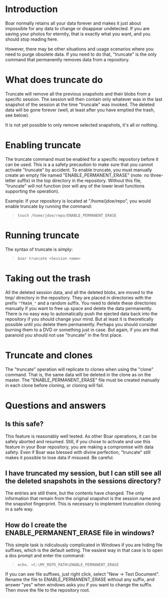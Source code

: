 # Introduction #

Boar normally retains all your data forever and makes it just about  impossible for any data to change or disappear undetected. If you are  saving your photos for eternity, that is exactly what you want, and you  should stop reading here.

However, there may be other situations and usage scenarios where you need  to purge obsolete data. If you need to do that, "truncate" is the only  command that permanently removes data from a repository.

# What does truncate do #

Truncate will remove all the previous snapshots and their blobs from a  specific session. The session will then contain only whatever was in the  last snapshot of the session at the time "truncate" was invoked. The  deleted data will be gone forever (well, at least after you have emptied  the trash, see below).

It is not yet possible to only remove selected snapshots, it's all or  nothing.

# Enabling truncate #

The truncate command must be enabled for a specific repository before it  can be used. This is a a safety precaution to make sure that you cannot  activate "truncate" by accident. To enable truncate, you must manually  create an empty file named "ENABLE\_PERMANENT\_ERASE" (note: no three-letter  suffix) in the top directory in the repository. Without this file,  "truncate" will not function (nor will any of the lower level functions  supporting the operation).

Example: If your repository is located at "/home/jdoe/repo", you would enable truncate by running the command:

> `touch /home/jdoe/repo/ENABLE_PERMANENT_ERASE`

# Running truncate #

The syntax of truncate is simply:

> `boar truncate <Session name>`

# Taking out the trash #

All the deleted session data, and all the deleted blobs, are moved to the  tmp/ directory in the repository. They are placed in directories with the  prefix `"TRASH_"` and a random suffix. You need to delete these directories  manually if you want to free up space and delete the data permanently.
There is no easy way to automatically push the ejected data back into the  repository if you should change your mind. But at least it is  theoretically possible until you delete them permanently. Perhaps you  should consider burning them to a DVD or something just in case. But  again, if you are that paranoid you should not use "truncate" in the first  place.

# Truncate and clones #

The "truncate" operation will replicate to clones when using the "clone"  command. That is, the same data will be deleted in the clone as on the  master. The "ENABLE\_PERMANENT\_ERASE" file must be created manually in each  clone before cloning, or cloning will fail.

# Questions and answers #
## Is this safe? ##

This feature is reasonably well tested. As other Boar operations, it can  be safely aborted and resumed. Still, if you chose to activate and use  this feature in your Boar repository, you are making a compromise with  data safety. Even if Boar was blessed with divine perfection, "truncate"  still makes it possible to lose data if misused. Be careful.

## I have truncated my session, but I can still see all the deleted  snapshots in the sessions directory? ##

The entries are still there, but the contents have changed. The only  information that remain from the original snapshot is the session name and  the snapshot fingerprint. This is necessary to implement truncation cloning in a safe way.

## How do I create the ENABLE\_PERMANENT\_ERASE file in windows? ##

This simple task is ridiculously complicated in Windows if you are hiding file suffixes, which is the default setting. The easiest way in that case is to open a dos prompt and enter the command:

> `echo. >C:\MY_REPO_PATH\ENABLE_PERMANENT_ERASE`

If you can see file suffixes, just right click, select "New -> Text Document". Rename the file to ENABLE\_PERMANENT\_ERASE without any suffix, and answer "yes" when windows asks you if you want to change the suffix. Then move the file to the repository root.